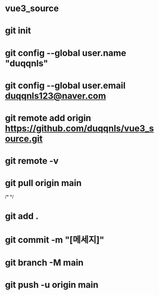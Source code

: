 # vue3_source
# git init
# git config --global user.name "duqqnls"
# git config --global user.email duqqnls123@naver.com
# git remote add origin https://github.com/duqqnls/vue3_source.git
# git remote -v
# git pull origin main

/* */
# git add .
# git commit -m "[메세지]"
# git branch -M main
# git push -u origin main

